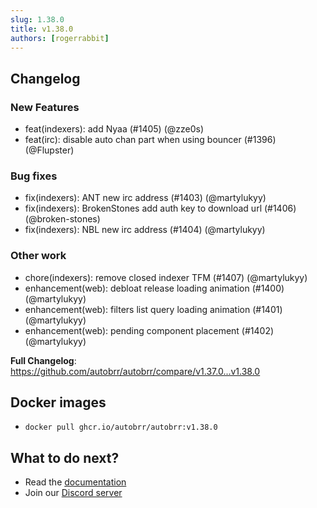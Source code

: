 ```yaml
---
slug: 1.38.0
title: v1.38.0
authors: [rogerrabbit]
---
```


## Changelog

### New Features

- feat(indexers): add Nyaa (#1405) (@zze0s)
- feat(irc): disable auto chan part when using bouncer (#1396) (@Flupster)

### Bug fixes

- fix(indexers): ANT new irc address (#1403) (@martylukyy)
- fix(indexers): BrokenStones add auth key to download url (#1406) (@broken-stones)
- fix(indexers): NBL new irc address (#1404) (@martylukyy)

### Other work

- chore(indexers): remove closed indexer TFM (#1407) (@martylukyy)
- enhancement(web): debloat release loading animation (#1400) (@martylukyy)
- enhancement(web): filters list query loading animation (#1401) (@martylukyy)
- enhancement(web): pending component placement (#1402) (@martylukyy)

**Full Changelog**: https://github.com/autobrr/autobrr/compare/v1.37.0...v1.38.0

## Docker images

- `docker pull ghcr.io/autobrr/autobrr:v1.38.0`

## What to do next?

- Read the [documentation](https://autobrr.com)
- Join our [Discord server](https://discord.autobrr.com/)
